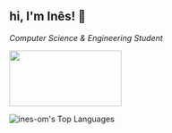 ## hi, I'm Inês! 🌷
*Computer Science & Engineering Student*

<img src="[image.png](https://i.pinimg.com/originals/1d/a3/d4/1da3d47bcfe7793ee52cafc73b5c753a.gif)" width="200" height="100">

![ines-om's Top Languages](https://github-readme-stats.vercel.app/api/top-langs/?username=ines-om&theme=omni&show_icons=true&hide_border=true&layout=compact)
